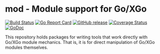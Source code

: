 mod - Module support for Go/XGo
=====

[![Build Status](https://github.com/goplus/mod/actions/workflows/go.yml/badge.svg)](https://github.com/goplus/mod/actions/workflows/go.yml)
[![Go Report Card](https://goreportcard.com/badge/github.com/goplus/mod)](https://goreportcard.com/report/github.com/goplus/mod)
[![GitHub release](https://img.shields.io/github/v/tag/goplus/mod.svg?label=release)](https://github.com/goplus/mod/releases)
[![Coverage Status](https://codecov.io/gh/goplus/mod/branch/main/graph/badge.svg)](https://codecov.io/gh/goplus/mod)
[![GoDoc](https://pkg.go.dev/badge/github.com/goplus/mod.svg)](https://pkg.go.dev/github.com/goplus/mod)

This repository holds packages for writing tools that work directly with Go/XGo module mechanics. That is, it is for direct manipulation of Go/XGo modules themselves.
